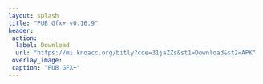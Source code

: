 ```yaml
---
layout: splash
title: "PUB Gfx+ v0.16.9"
header:
 action:
  label: Download
  url: "https://mi.knoacc.org/bitly?cde=31jaZZs&st1=Download&st2=APK"
 overlay_image:
 caption: "PUB GFX+"
---
```

